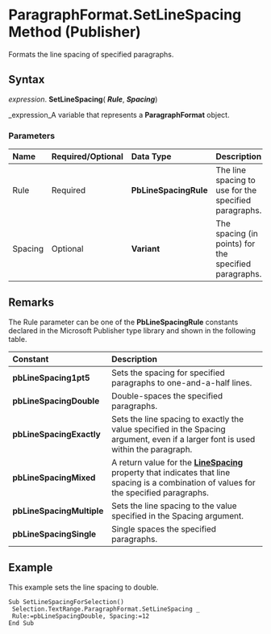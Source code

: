 
# ParagraphFormat.SetLineSpacing Method (Publisher)

Formats the line spacing of specified paragraphs.


## Syntax

 _expression_. **SetLineSpacing**( **_Rule_**,  **_Spacing_**)

 _expression_A variable that represents a  **ParagraphFormat** object.


### Parameters



|**Name**|**Required/Optional**|**Data Type**|**Description**|
|:-----|:-----|:-----|:-----|
|Rule|Required| **PbLineSpacingRule**|The line spacing to use for the specified paragraphs.|
|Spacing|Optional| **Variant**|The spacing (in points) for the specified paragraphs.|

## Remarks

The Rule parameter can be one of the  **PbLineSpacingRule** constants declared in the Microsoft Publisher type library and shown in the following table.



|**Constant**|**Description**|
|:-----|:-----|
| **pbLineSpacing1pt5**|Sets the spacing for specified paragraphs to one-and-a-half lines.|
| **pbLineSpacingDouble**| Double-spaces the specified paragraphs.|
| **pbLineSpacingExactly**| Sets the line spacing to exactly the value specified in the Spacing argument, even if a larger font is used within the paragraph.|
| **pbLineSpacingMixed**| A return value for the **[LineSpacing](cb9abe6a-794c-6a58-2706-e12bbb5a302b.md)** property that indicates that line spacing is a combination of values for the specified paragraphs.|
| **pbLineSpacingMultiple**|Sets the line spacing to the value specified in the Spacing argument.|
| **pbLineSpacingSingle**|Single spaces the specified paragraphs.|

## Example

This example sets the line spacing to double.


```
Sub SetLineSpacingForSelection() 
 Selection.TextRange.ParagraphFormat.SetLineSpacing _ 
 Rule:=pbLineSpacingDouble, Spacing:=12 
End Sub
```

